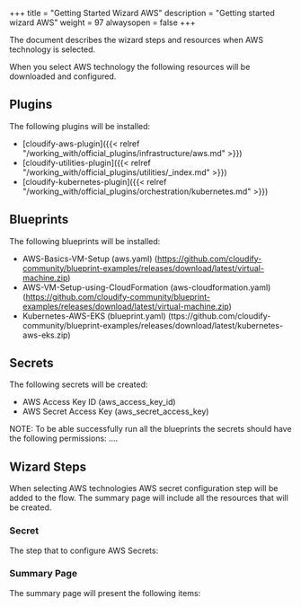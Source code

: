 +++
title = "Getting Started Wizard AWS"
description = "Getting started wizard AWS"
weight = 97
alwaysopen = false
+++

The document describes the wizard steps and resources when AWS technology is selected.

When you select AWS technology the following resources will be downloaded and configured.

## Plugins

The following plugins will be installed:

* [cloudify-aws-plugin]({{< relref "/working_with/official_plugins/infrastructure/aws.md" >}})
* [cloudify-utilities-plugin]({{< relref "/working_with/official_plugins/utilities/_index.md" >}})
* [cloudify-kubernetes-plugin]({{< relref "/working_with/official_plugins/orchestration/kubernetes.md" >}})


## Blueprints

The following blueprints will be installed:
* AWS-Basics-VM-Setup (aws.yaml) (https://github.com/cloudify-community/blueprint-examples/releases/download/latest/virtual-machine.zip)
* AWS-VM-Setup-using-CloudFormation (aws-cloudformation.yaml) (https://github.com/cloudify-community/blueprint-examples/releases/download/latest/virtual-machine.zip)
* Kubernetes-AWS-EKS (blueprint.yaml) (ttps://github.com/cloudify-community/blueprint-examples/releases/download/latest/kubernetes-aws-eks.zip)

## Secrets

The following secrets will be created:

* AWS Access Key ID (aws_access_key_id)
* AWS Secret Access Key (aws_secret_access_key)

NOTE: To be able successfully run all the blueprints the secrets should have the following permissions:
....

## Wizard Steps

When selecting AWS technologies AWS secret configuration step will be added to the flow. The summary page will include all the resources that will be created.
 
### Secret

The step that to configure AWS Secrets:


### Summary Page

The summary page will present the following items:
